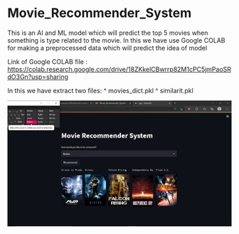 # Movie_Recommender_System
This is an AI and ML model which will predict the top 5 movies when something is type related to the movie. In this we have use Google COLAB for making a preprocessed data which will predict the idea of model

Link of Google COLAB file : https://colab.research.google.com/drive/18ZKkelCBwrrp82M1cPC5jmPaoSRdO3Gn?usp=sharing

In this we have extract two files:
^ movies_dict.pkl
^ similarit.pkl


<img src="Screenshot (5).png" />
